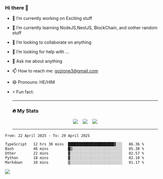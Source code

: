 ### Hi there 👋

<!--
**charlieScript/charlieScript** is a ✨ _special_ ✨ repository because its `README.md` (this file) appears on your GitHub profile.

Here are some ideas to get you started: -->

- 🔭 I’m currently working on Exciting stuff
- 🌱 I’m currently learning NodeJS,NestJS, BlockChain, and oother random stuff
- 👯 I’m looking to collaborate on anything
- 🤔 I’m looking for help with ...
- 💬 Ask me about anything
- 📫 How to reach me: gozione3@gmail.com
- 😄 Pronouns: HE/HIM
- ⚡ Fun fact:


  ---

  ### :fire: My Stats

  <div id="stats" align="center">
  <img src="http://github-readme-streak-stats.herokuapp.com?user=charlieScript&theme=dark&date_format=M%20j%5B%2C%20Y%5D" />&nbsp;&nbsp;&nbsp;
  <img src="https://github-readme-stats.vercel.app/api/top-langs/?username=charlieScript&layout=compact&theme=vision-friendly-dark"/>&nbsp;&nbsp;&nbsp;
  <img src="https://github-readme-stats.vercel.app/api?username=charlieScript&show_icons=true&theme=radical"/>
  </div>

  ---



<!--START_SECTION:waka-->

```txt
From: 22 April 2025 - To: 29 April 2025

TypeScript   12 hrs 30 mins  █████████████████████▓░░░   86.36 %
Bash         46 mins         █▒░░░░░░░░░░░░░░░░░░░░░░░   05.38 %
Other        22 mins         ▓░░░░░░░░░░░░░░░░░░░░░░░░   02.57 %
Python       18 mins         ▓░░░░░░░░░░░░░░░░░░░░░░░░   02.10 %
Markdown     10 mins         ▒░░░░░░░░░░░░░░░░░░░░░░░░   01.17 %
```

<!--END_SECTION:waka-->
![](https://komarev.com/ghpvc/?username=charlieScript)
